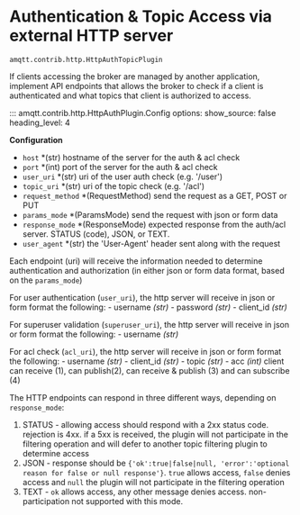 # Authentication & Topic Access via external HTTP server

`amqtt.contrib.http.HttpAuthTopicPlugin`

If clients accessing the broker are managed by another application, implement API endpoints
that allows the broker to check if a client is authenticated and what topics that client
is authorized to access.

::: amqtt.contrib.http.HttpAuthPlugin.Config
    options:
      show_source: false
      heading_level: 4

**Configuration**

- `host` *(str) hostname of the server for the auth & acl check
- `port` *(int) port of the server for the auth & acl check
- `user_uri` *(str) uri of the user auth check (e.g. '/user')
- `topic_uri` *(str) uri of the topic check (e.g. '/acl')
- `request_method` *(RequestMethod) send the request as a GET, POST or PUT
- `params_mode` *(ParamsMode) send the request with json or form data
- `response_mode` *(ResponseMode) expected response from the auth/acl server. STATUS (code), JSON, or TEXT.
- `user_agent` *(str) the 'User-Agent' header sent along with the request

Each endpoint (uri) will receive the information needed to determine authentication and authorization (in either
json or form data format, based on the `params_mode`)

For user authentication (`user_uri`), the http server will receive in json or form format the following:
    - username *(str)*
    - password *(str)*
    - client_id *(str)*

For superuser validation (`superuser_uri`), the http server will receive in json or form format the following:
    - username *(str)*

For acl check (`acl_uri`), the http server will receive in json or form format the following:
    - username *(str)*
    - client_id *(str)*
    - topic *(str)*
    - acc *(int)* client can receive (1), can publish(2), can receive & publish (3) and can subscribe (4)


The HTTP endpoints can respond in three different ways, depending on `response_mode`:

1. STATUS - allowing access should respond with a 2xx status code. rejection is 4xx. 
    if a 5xx is received, the plugin will not participate in the filtering operation and will defer to another topic filtering plugin to determine access
2. JSON - response should be `{'ok':true|false|null, 'error':'optional reason for false or null response'}`.
   `true` allows access, `false` denies access and `null` the plugin will not participate in the filtering operation
3. TEXT - `ok` allows access, any other message denies access. non-participation not supported with this mode.
